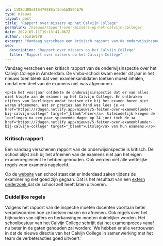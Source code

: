 ```yaml
---
id: 1108dd08e216470988af3de5b8504b76
type: nieuws
layout: post
title: "Rapport over missers op het Calvijn College"
permalink: /nieuws/rapport-over-missers-op-het-calvijn-college/
date: 2022-05-11T19:16:41.067Z
author: 7biA1WiYB
excerpt: "Vandaag verscheen een kritisch rapport van de onderwijsinspectie over het Calvijn College in Amsterdam. De vmbo-school kwam eerder dit jaar in het nieuws toen bleek dat veel examenkandidaten toetsen moest inhalen, omdat een deel van de examens niet was afgenomen.  "
seo:
  description: "Rapport over missers op het Calvijn College"
  title: "Rapport over missers op het Calvijn College"
---
```

Vandaag verscheen een kritisch rapport van de onderwijsinspectie over het Calvijn College in Amsterdam. De vmbo-school kwam eerder dit jaar in het nieuws toen bleek dat veel examenkandidaten toetsen moest inhalen, omdat een deel van de examens niet was afgenomen.  

    <p>In het voorjaar ontdekte de onderwijsinspectie dat er van alles niet klopte aan de examens op het Calvijn College. Er ontbraken cijfers van leerlingen omdat toetsen die bij het examen horen niet waren afgenomen. Wat er precies aan hand was lees je <a href="https://7dagen.netlify.app/nieuws/5-feiten-over-examenblunder-bij-calvijn-college" target="_blank">hier</a>. Uiteindelijk kregen de leerlingen na een paar spannende dagen op 24 juni toch de <a href="https://7dagen.netlify.app/nieuws/5-feiten-over-examenblunder-bij-calvijn-college" target="_blank">uitslag</a> van hun examens.</p>
<h3>Kritisch rapport</h3>
<p>Een vandaag verschenen rapport van de onderwijsinspectie is kritisch. De school blijkt zich bij het afnemen van de examens niet aan het eigen examenreglement te hebben gehouden. Ook werden niet alle wettelijke regels voor examens nageleefd.</p>
<p>Op de <a href="https://www.calvijncollege.amsterdam/news/onderzoek-examinering-schooljaar-2018-2019-calvijn-college/" target="_blank">website</a> van school staat dat er inderdaad zaken tijdens de examinering niet goed zijn gegaan. Dat is het resultaat van een <a href="https://www.calvijncollege.amsterdam/news/onderzoek-examinering-schooljaar-2018-2019-calvijn-college/" target="_blank">extern onderzoek </a>dat de school zelf heeft laten uitvoeren.</p>
<h3>Duidelijke regels</h3>
<p>Volgens het rapport van de inspectie moeten docenten voortaan beter verantwoorden hoe ze toetsen maken en afnemen. Ook regels over het bijhouden van cijfers en herkansingen moeten duidelijker worden. Het schoolbestuur van het Calvijn College schrijft dat het examenproces vanaf nu beter in de gaten gehouden zal worden: 'We hebben er alle vertrouwen in dat de nieuwe directie van het Calvijn College in samenwerking met het team de verbeteracties goed uitvoert.'</p>  
